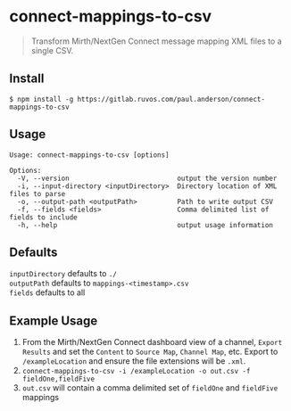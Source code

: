 # connect-mappings-to-csv

> Transform Mirth/NextGen Connect message mapping XML files to a single CSV.


## Install

```
$ npm install -g https://gitlab.ruvos.com/paul.anderson/connect-mappings-to-csv
```


## Usage

```
Usage: connect-mappings-to-csv [options]

Options:
  -V, --version                           output the version number
  -i, --input-directory <inputDirectory>  Directory location of XML files to parse
  -o, --output-path <outputPath>          Path to write output CSV
  -f, --fields <fields>                   Comma delimited list of fields to include
  -h, --help                              output usage information

```

## Defaults

`inputDirectory` defaults to `./`  
`outputPath` defaults to `mappings-<timestamp>.csv`  
`fields` defaults to all


## Example Usage
1. From the Mirth/NextGen Connect dashboard view of a channel, `Export Results` and set the `Content` to `Source Map`, `Channel Map`, etc. Export to `/exampleLocation` and ensure the file extensions will be `.xml`.
2. `connect-mappings-to-csv -i /exampleLocation -o out.csv -f fieldOne,fieldFive`
3. `out.csv` will contain a comma delimited set of `fieldOne` and `fieldFive` mappings

